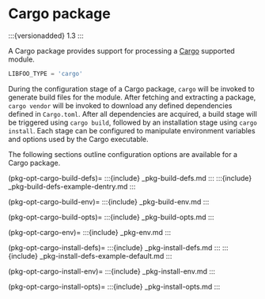 # Cargo package

:::{versionadded} 1.3
:::

A Cargo package provides support for processing a [Cargo][cargo] supported
module.

```python
LIBFOO_TYPE = 'cargo'
```

During the configuration stage of a Cargo package, `cargo` will be invoked to
generate build files for the module. After fetching and extracting a package,
`cargo vendor` will be invoked to download any defined dependencies defined
in `Cargo.toml`. After all dependencies are acquired, a build stage will
be triggered using `cargo build`, followed by an installation stage using
`cargo install`. Each stage can be configured to manipulate environment
variables and options used by the Cargo executable.

The following sections outline configuration options are available for a
Cargo package.

(pkg-opt-cargo-build-defs)=
:::{include} _pkg-build-defs.md
:::
:::{include} _pkg-build-defs-example-dentry.md
:::

(pkg-opt-cargo-build-env)=
:::{include} _pkg-build-env.md
:::

(pkg-opt-cargo-build-opts)=
:::{include} _pkg-build-opts.md
:::

(pkg-opt-cargo-env)=
:::{include} _pkg-env.md
:::

(pkg-opt-cargo-install-defs)=
:::{include} _pkg-install-defs.md
:::
:::{include} _pkg-install-defs-example-default.md
:::

(pkg-opt-cargo-install-env)=
:::{include} _pkg-install-env.md
:::

(pkg-opt-cargo-install-opts)=
:::{include} _pkg-install-opts.md
:::


[cargo]: https://doc.rust-lang.org/cargo/
